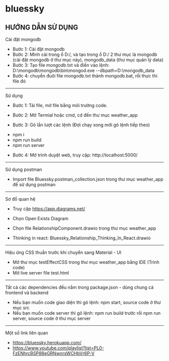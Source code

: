 # bluessky

## HƯỚNG DẪN SỬ DỤNG

Cài đặt mongodb

- Bước 1: Cài đặt mongodb
- Bước 2: Mình cài trong ổ D:/, và tạo trong ổ D:/ 2 thư mục là mongodb (cài đặt mongodb ở thư mục này), mongodb_data (thư mục quản lý data)
- Bước 3: Tạo file mongodb.txt và điền vào lệnh: D:\mongodb\mongodb\bin\mongod.exe --dbpath=D:\mongodb_data
- Bước 4: chuyển đuôi file mongodb.txt thành mongodb.bat, rồi thực thi file đó

---

Sử dụng

- Bước 1: Tải file, mở file bằng môi trường code.

- Bước 2: Mở Termial hoặc cmd, cd đến thư mục weather_app

- Bước 3: Gõ lần lượt các lệnh (Đợi chạy xong mới gõ lệnh tiếp theo)

* npm i
* npm run build
* npm run server

- Bước 4: Mở trình duyệt web, truy cập: http://localhost:5000/

---

Sử dụng postman

- Import file Bluessky.postman_collection.json trong thư mục weather_app để sử dụng postman

---

Sơ đồ quan hệ

- Truy cập https://app.diagrams.net/
- Chọn Open Exists Diagram
- Chọn file RelationshipComponent.drawio trong thư mục weather_app

- Thinking in react: Bluessky_Relationship_Thinking_In_React.drawio

---

Hiệu ứng CSS thuần trước khi chuyển sang Material - UI

- Mở thư mục testEffectCSS trong thư mục weather_app bằng IDE (Trình code)
- Mở live server file test.html

---

Tất cả các dependencies đều nằm trong package.json - dùng chung cả frontend và backend

- Nếu bạn muốn code giao diện thì gõ lệnh: npm start, source code ở thư mục src
- Nếu bạn muốn code server thì gõ lệnh: npm run build trước rồi npm run server, source code ở thư mục server

---

Một số link liên quan

- https://bluessky.herokuapp.com/
- https://www.youtube.com/playlist?list=PL0-FzENhrcBSP88eGRNwnrsWCHbVr6P-V
